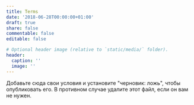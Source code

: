```yaml
---
title: Terms
date: '2018-06-28T00:00:00+01:00'
draft: true
share: false
commentable: false
editable: false

# Optional header image (relative to `static/media/` folder).
header:
  caption: ''
  image: ''
---
```


Добавьте сюда свои условия и установите "черновик: ложь", чтобы опубликовать его. В противном случае удалите этот файл, если он вам не нужен.
